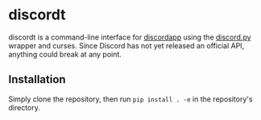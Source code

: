 # discordt

discordt is a command-line interface for [discordapp](https://discordapp.com) using the [discord.py](https://github.com/Rapptz/discord.py) wrapper and curses.
Since Discord has not yet released an official API, anything could break at any point.

## Installation

Simply clone the repository, then run `pip install . -e` in the repository's directory.
